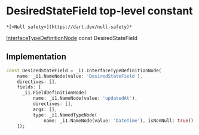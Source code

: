 


# DesiredStateField top-level constant






    *[<Null safety>](https://dart.dev/null-safety)*


[InterfaceTypeDefinitionNode](https://pub.dev/documentation/gql/0.13.0/ast/InterfaceTypeDefinitionNode-class.html) const DesiredStateField
  







## Implementation

```dart
const DesiredStateField = _i1.InterfaceTypeDefinitionNode(
    name: _i1.NameNode(value: 'DesiredStateField'),
    directives: [],
    fields: [
      _i1.FieldDefinitionNode(
          name: _i1.NameNode(value: 'updatedAt'),
          directives: [],
          args: [],
          type: _i1.NamedTypeNode(
              name: _i1.NameNode(value: 'DateTime'), isNonNull: true))
    ]);
```








